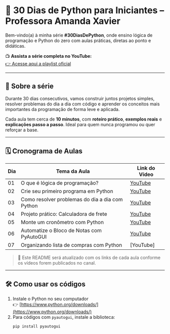 # 🐍 30 Dias de Python para Iniciantes – Professora Amanda Xavier

Bem-vindo(a) à minha série **#30DiasDePython**, onde ensino lógica de programação e Python do zero com aulas práticas, diretas ao ponto e didáticas.

📺 **Assista a série completa no YouTube:**  
[👉 Acesse aqui a playlist oficial](https://youtube.com/@professoraamandaxavier)

---

## 📌 Sobre a série

Durante 30 dias consecutivos, vamos construir juntos projetos simples, resolver problemas do dia a dia com código e aprender os conceitos mais importantes da programação de forma leve e aplicada.

Cada aula tem cerca de **10 minutos**, com **roteiro prático**, **exemplos reais** e **explicações passo a passo**. Ideal para quem nunca programou ou quer reforçar a base.

---

## 🗓️ Cronograma de Aulas

| Dia | Tema da Aula                                         | Link do Vídeo |
|-----|------------------------------------------------------|----------------|
| 01  | O que é lógica de programação?                       | [YouTube](https://youtu.be/SVqUV8E_hIg) |
| 02  | Crie seu primeiro programa em Python                 | [YouTube](https://youtu.be/MehYJ3pMD00) |
| 03  | Como resolver problemas do dia a dia com Python      | [YouTube](https://youtu.be/VhWZfgP0gGA) |
| 04  | Projeto prático: Calculadora de frete                | [YouTube](https://youtu.be/ZjJkPeAsCWI) |
| 05  | Monte um cronômetro com Python                       | [YouTube](https://youtu.be/HHrJqcMOMGU) |
| 06  | Automatize o Bloco de Notas com PyAutoGUI            | [YouTube](https://youtu.be/_URtVQKkApU) |
| 07  | Organizando lista de compras com Python              | [YouTube] |            |

> 🔁 Este README será atualizado com os links de cada aula conforme os vídeos forem publicados no canal.

---

## 🛠️ Como usar os códigos

1. Instale o Python no seu computador  
   👉 [https://www.python.org/downloads/](https://www.python.org/downloads/)
2. Para códigos com `pyautogui`, instale a biblioteca:
   ```bash
   pip install pyautogui


